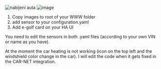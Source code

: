 ![nabíjení auta](https://github.com/CZaMOR/e-golf-lovelace/assets/133046322/4f3fd98e-0d97-4dbf-b63f-b6d587348481)
![image](https://github.com/CZaMOR/e-golf-lovelace/assets/133046322/c3b2d098-ce26-4f3d-a38c-0ae47c1c9076)

1. Copy images to root of your WWW folder
2. add sensor to your configuration.yaml
3. Add e-golf card on your HA UI

You need to edit the sensors in both .yaml files (according to your own VIN or name as you have).


At the moment the car heating is not working (icon on the top left and the windshield color change in the car). I will edit the code when it gets fixed in the CAR-NET integration.
